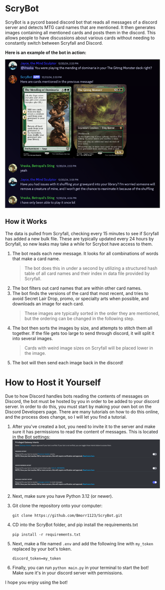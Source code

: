 # ScryBot
ScryBot is a pycord based discord bot that reads all messages of a discord server and detects MTG card names that are mentioned. It then generates images containing all mentioned cards and posts them in the discord. This allows people to have discussions about various cards without needing to constantly switch between Scryfall and Discord.

**Here is an example of the bot in action:**

![jayce_vraska_example.png](readme_images%2Fjayce_vraska_example.png)

## How it Works
The data is pulled from Scryfall, checking every 15 minutes to see if Scryfall has added a new bulk file. These are typically updated every 24 hours by Scryfall, so new leaks may take a while for Scrybot have access to them.
1) The bot reads each new message. It looks for all combinations of words that make a card name.
    > The bot does this in under a second by utilizing a structured hash table of all card names and their index in data file provided by Scryfall.
2) The bot filters out card names that are within other card names.
3) The bot finds the versions of the card that most recent, and tries to avoid Secret Lair Drop, promo, or specialty arts when possible, and downloads an image for each card.
    > These images are typically sorted in the order they are mentioned, but the ordering can be changed in the following step.
4) The bot then sorts the images by size, and attempts to stitch them all together. If the file gets too large to send through discord, it will split it into several images.
    > Cards with weird image sizes on Scryfall will be placed lower in the image.
5) The bot will then send each image back in the discord!

# How to Host it Yourself
Due to how Discord handles bots reading the contents of messages on Discord, the bot must be hosted by you in order to be added to your discord server. In order to do this, you must start by making your own bot on the Discord Developers page. There are many tutorials on how to do this online, and the process does change, so I will let you find a tutorial.
1) After you've created a bot, you need to invite it to the server and make sure it has permissions to read the content of messages. This is located in the Bot settings: ![intents.png](readme_images%2Fintents.png)
2) Next, make sure you have Python 3.12 (or newer).
3) Git clone the repository onto your computer:

   ```git clone https://github.com/Bmorr1123/ScryBot.git```
4) CD into the ScryBot folder, and pip install the requirements.txt

   ```pip install -r requirements.txt```
5) Next, make a file named `.env` and add the following line with `my_token` replaced by your bot's token.

   ```
   discord_token=my_token
   ```
6) Finally, you can run `python main.py` in your terminal to start the bot! Make sure it's in your discord server with permissions.

I hope you enjoy using the bot!